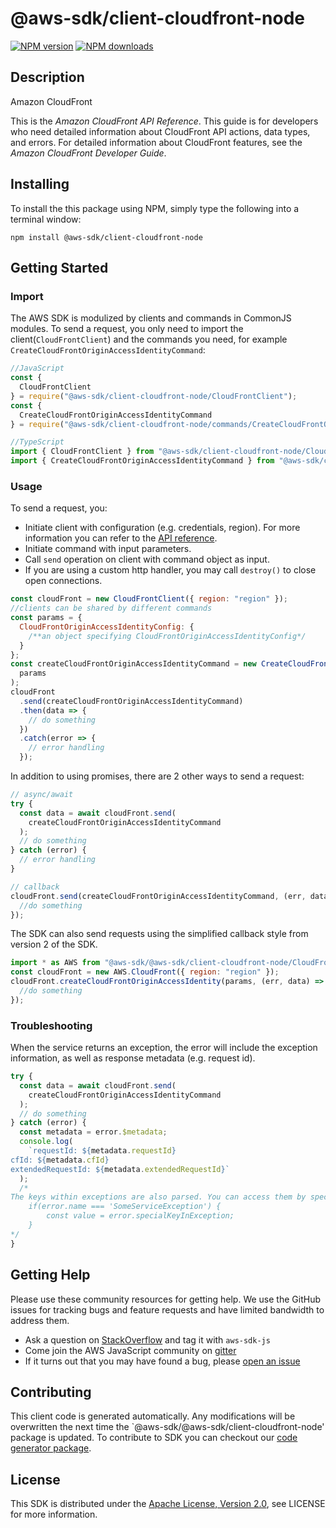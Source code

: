 # @aws-sdk/client-cloudfront-node

[![NPM version](https://img.shields.io/npm/v/@aws-sdk/client-cloudfront-node/preview.svg)](https://www.npmjs.com/package/@aws-sdk/client-cloudfront-node)
[![NPM downloads](https://img.shields.io/npm/dm/@aws-sdk/client-cloudfront-node.svg)](https://www.npmjs.com/package/@aws-sdk/client-cloudfront-node)

## Description

<fullname>Amazon CloudFront</fullname> <p>This is the <i>Amazon CloudFront API Reference</i>. This guide is for developers who need detailed information about CloudFront API actions, data types, and errors. For detailed information about CloudFront features, see the <i>Amazon CloudFront Developer Guide</i>.</p>

## Installing

To install the this package using NPM, simply type the following into a terminal window:

```
npm install @aws-sdk/client-cloudfront-node
```

## Getting Started

### Import

The AWS SDK is modulized by clients and commands in CommonJS modules. To send a request, you only need to import the client(`CloudFrontClient`) and the commands you need, for example `CreateCloudFrontOriginAccessIdentityCommand`:

```javascript
//JavaScript
const {
  CloudFrontClient
} = require("@aws-sdk/client-cloudfront-node/CloudFrontClient");
const {
  CreateCloudFrontOriginAccessIdentityCommand
} = require("@aws-sdk/client-cloudfront-node/commands/CreateCloudFrontOriginAccessIdentityCommand");
```

```javascript
//TypeScript
import { CloudFrontClient } from "@aws-sdk/client-cloudfront-node/CloudFrontClient";
import { CreateCloudFrontOriginAccessIdentityCommand } from "@aws-sdk/client-cloudfront-node/commands/CreateCloudFrontOriginAccessIdentityCommand";
```

### Usage

To send a request, you:

- Initiate client with configuration (e.g. credentials, region). For more information you can refer to the [API reference][].
- Initiate command with input parameters.
- Call `send` operation on client with command object as input.
- If you are using a custom http handler, you may call `destroy()` to close open connections.

```javascript
const cloudFront = new CloudFrontClient({ region: "region" });
//clients can be shared by different commands
const params = {
  CloudFrontOriginAccessIdentityConfig: {
    /**an object specifying CloudFrontOriginAccessIdentityConfig*/
  }
};
const createCloudFrontOriginAccessIdentityCommand = new CreateCloudFrontOriginAccessIdentityCommand(
  params
);
cloudFront
  .send(createCloudFrontOriginAccessIdentityCommand)
  .then(data => {
    // do something
  })
  .catch(error => {
    // error handling
  });
```

In addition to using promises, there are 2 other ways to send a request:

```javascript
// async/await
try {
  const data = await cloudFront.send(
    createCloudFrontOriginAccessIdentityCommand
  );
  // do something
} catch (error) {
  // error handling
}
```

```javascript
// callback
cloudFront.send(createCloudFrontOriginAccessIdentityCommand, (err, data) => {
  //do something
});
```

The SDK can also send requests using the simplified callback style from version 2 of the SDK.

```javascript
import * as AWS from "@aws-sdk/@aws-sdk/client-cloudfront-node/CloudFront";
const cloudFront = new AWS.CloudFront({ region: "region" });
cloudFront.createCloudFrontOriginAccessIdentity(params, (err, data) => {
  //do something
});
```

### Troubleshooting

When the service returns an exception, the error will include the exception information, as well as response metadata (e.g. request id).

```javascript
try {
  const data = await cloudFront.send(
    createCloudFrontOriginAccessIdentityCommand
  );
  // do something
} catch (error) {
  const metadata = error.$metadata;
  console.log(
    `requestId: ${metadata.requestId}
cfId: ${metadata.cfId}
extendedRequestId: ${metadata.extendedRequestId}`
  );
  /*
The keys within exceptions are also parsed. You can access them by specifying exception names:
    if(error.name === 'SomeServiceException') {
        const value = error.specialKeyInException;
    }
*/
}
```

## Getting Help

Please use these community resources for getting help. We use the GitHub issues for tracking bugs and feature requests and have limited bandwidth to address them.

- Ask a question on [StackOverflow](https://stackoverflow.com/questions/tagged/aws-sdk-js) and tag it with `aws-sdk-js`
- Come join the AWS JavaScript community on [gitter](https://gitter.im/aws/aws-sdk-js-v3)
- If it turns out that you may have found a bug, please [open an issue](https://github.com/aws/aws-sdk-js-v3/issues)

## Contributing

This client code is generated automatically. Any modifications will be overwritten the next time the `@aws-sdk/@aws-sdk/client-cloudfront-node' package is updated. To contribute to SDK you can checkout our [code generator package][].

## License

This SDK is distributed under the
[Apache License, Version 2.0](http://www.apache.org/licenses/LICENSE-2.0),
see LICENSE for more information.

[code generator package]: https://github.com/aws/aws-sdk-js-v3/tree/master/packages/service-types-generator
[api reference]: https://docs.aws.amazon.com/AWSJavaScriptSDK/latest/
